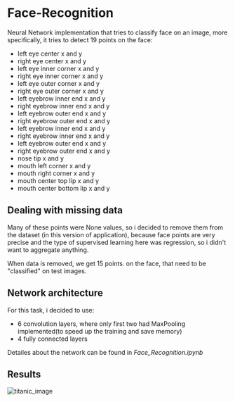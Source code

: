 # Face-Recognition

Neural Network implementation that tries to classify face on an image, more specifically, it tries to detect 19 points on the face:  

<ul> 
<li>left eye center x and y</li>
<li>right eye center x and y</li>

<li>left eye inner corner x and y</li>
<li>right eye inner corner x and y</li>

<li>left eye outer corner x and y</li>
<li>right eye outer corner x and y</li>

<li>left eyebrow inner end x and y</li>
<li>right eyebrow inner end x and y</li>

<li>left eyebrow outer end x and y</li>
<li>right eyebrow outer end x and y</li>

<li>left eyebrow inner end x and y</li>
<li>right eyebrow inner end x and y</li>

<li>left eyebrow outer end x and y</li>
<li>right eyebrow outer end x and y</li>

<li>nose tip x and y</li>

<li>mouth left corner x and y</li>

<li>mouth right corner x and y</li>

<li>mouth center top lip x and y</li>

<li>mouth center bottom lip x and y</li>
</ul>


## Dealing with missing data

Many of these points were None values, so i decided to remove them from the dataset (in this version of application), because face points are very precise and the type of supervised learning here was regression, so i didn't want to
aggregate anything.

When data is removed, we get 15 points. on the face, that need to be "classified" on test images.

## Network architecture
For this task, i decided to use:
<ul>
<li>6 convolution layers, where only first two had MaxPooling implemented(to speed up the training and save memory)</li>
<li>4 fully connected layers</li>
</ul>

Detailes about the network can be found in *Face_Recognition.ipynb*

## Results
![titanic_image](https://postimg.cc/7CdsTZJd)